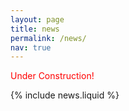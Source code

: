 ```yaml
---
layout: page
title: news
permalink: /news/
nav: true
---
```


<span style="color: red">Under Construction!</span>

{% include news.liquid %}
